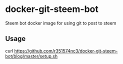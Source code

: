 # docker-git-steem-bot

Steem bot docker image for using git to post to steem

## Usage

curl https://github.com/r351574nc3/docker-git-steem-bot/blog/master/setup.sh
